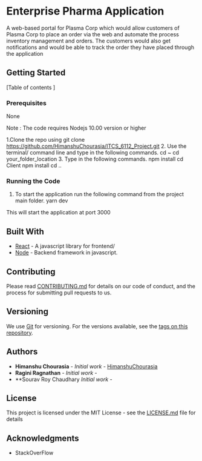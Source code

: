 # Enterprise Pharma Application
A web-based portal for Plasma Corp which would allow customers of Plasma Corp to place an order via the web and automate the process inventory management and orders. The customers would also get notifications and would be able to track the order they have placed through the application 


## Getting Started
[Table of contents ]


### Prerequisites
None



Note : The code requires Nodejs 10.00 version or higher

1.Clone the repo using 
  git clone https://github.com/HimanshuChourasia/ITCS_6112_Project.git
2. Use the terminal/ command line and type in the following commands.
  cd ~
  cd your_folder_location
3. Type in the following commands.
npm install
cd Client 
npm install
cd ..




### Running the Code

1. To start the application run the following command from the project main folder.
  yarn dev


This will start the application at port 3000

## Built With

* [React](https://reactjs.org/) - A javascript library for frontend/
* [Node](https://nodejs.org/en/) - Backend framework in javascript.


## Contributing

Please read [CONTRIBUTING.md](https://gist.github.com/PurpleBooth/b24679402957c63ec426) for details on our code of conduct, and the process for submitting pull requests to us.

## Versioning

We use [Git](https://git-scm.com/) for versioning. For the versions available, see the [tags on this repository](https://github.com/HimanshuChourasia/Movie_Recommendations_Using_MRJob/tags). 

## Authors

* **Himanshu Chourasia** - *Initial work* - [HimanshuChourasia](https://github.com/HimanshuChourasia)
* **Ragini Ragnathan** - *Initial work* - 
* **Sourav Roy Chaudhary *Initial work* - 


## License

This project is licensed under the MIT License - see the [LICENSE.md](LICENSE.md) file for details

## Acknowledgments

* StackOverFlow

